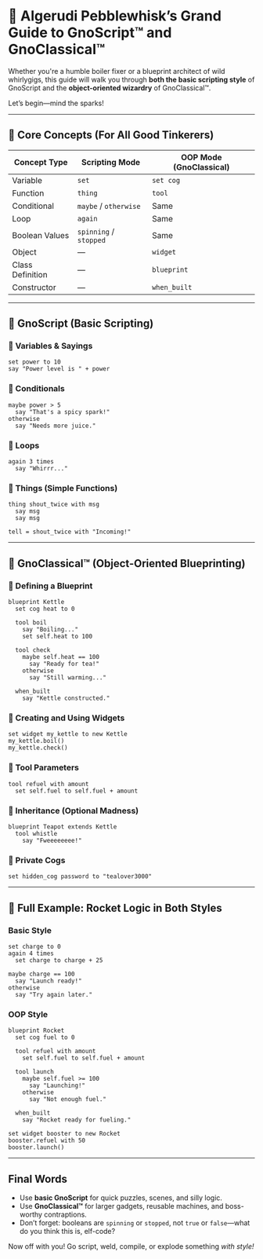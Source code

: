 # 📗 Algerudi Pebblewhisk’s Grand Guide to GnoScript™ and GnoClassical™

Whether you're a humble boiler fixer or a blueprint architect of wild whirlygigs, this guide will walk you through **both the basic scripting style** of GnoScript and the **object-oriented wizardry** of GnoClassical™.

Let’s begin—mind the sparks!

---

## 🧰 Core Concepts (For All Good Tinkerers)

| Concept Type     | Scripting Mode         | OOP Mode (GnoClassical) |
| ---------------- | ---------------------- | ----------------------- |
| Variable         | `set`                  | `set cog`               |
| Function         | `thing`                | `tool`                  |
| Conditional      | `maybe` / `otherwise`  | Same                    |
| Loop             | `again`                | Same                    |
| Boolean Values   | `spinning` / `stopped` | Same                    |
| Object           | —                      | `widget`                |
| Class Definition | —                      | `blueprint`             |
| Constructor      | —                      | `when_built`            |

---

## 📝 GnoScript (Basic Scripting)

### 🔹 Variables & Sayings

```gno
set power to 10
say "Power level is " + power
```

### 🔹 Conditionals

```gno
maybe power > 5
  say "That's a spicy spark!"
otherwise
  say "Needs more juice."
```

### 🔹 Loops

```gno
again 3 times
  say "Whirrr..."
```

### 🔹 Things (Simple Functions)

```gno
thing shout_twice with msg
  say msg
  say msg

tell = shout_twice with "Incoming!"
```

---

## 🧱 GnoClassical™ (Object-Oriented Blueprinting)

### 🔹 Defining a Blueprint

```gno
blueprint Kettle
  set cog heat to 0

  tool boil
    say "Boiling..."
    set self.heat to 100

  tool check
    maybe self.heat == 100
      say "Ready for tea!"
    otherwise
      say "Still warming..."

  when_built
    say "Kettle constructed."
```

### 🔹 Creating and Using Widgets

```gno
set widget my_kettle to new Kettle
my_kettle.boil()
my_kettle.check()
```

### 🔹 Tool Parameters

```gno
tool refuel with amount
  set self.fuel to self.fuel + amount
```

### 🔹 Inheritance (Optional Madness)

```gno
blueprint Teapot extends Kettle
  tool whistle
    say "Fweeeeeeee!"
```

### 🔹 Private Cogs

```gno
set hidden_cog password to "tealover3000"
```

---

## 🧩 Full Example: Rocket Logic in Both Styles

### Basic Style

```gno
set charge to 0
again 4 times
  set charge to charge + 25

maybe charge == 100
  say "Launch ready!"
otherwise
  say "Try again later."
```

### OOP Style

```gno
blueprint Rocket
  set cog fuel to 0

  tool refuel with amount
    set self.fuel to self.fuel + amount

  tool launch
    maybe self.fuel >= 100
      say "Launching!"
    otherwise
      say "Not enough fuel."

  when_built
    say "Rocket ready for fueling."

set widget booster to new Rocket
booster.refuel with 50
booster.launch()
```

---

## Final Words

* Use **basic GnoScript** for quick puzzles, scenes, and silly logic.
* Use **GnoClassical™** for larger gadgets, reusable machines, and boss-worthy contraptions.
* Don’t forget: booleans are `spinning` or `stopped`, not `true` or `false`—what do you think this is, elf-code?

Now off with you! Go script, weld, compile, or explode something *with style!*
